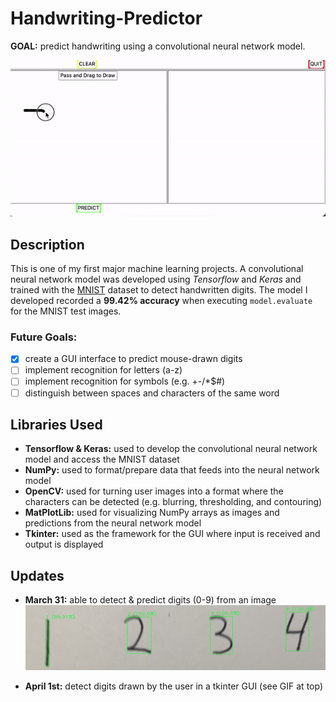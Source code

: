 # Handwriting-Predictor
**GOAL:** predict handwriting using a convolutional neural network model.

![gif of digits being predicted](images/digitPredictDemo2.gif)

## Description
This is one of my first major machine learning projects. A convolutional neural network model was developed using *Tensorflow* and *Keras* and trained with the [MNIST](https://www.tensorflow.org/datasets/catalog/mnist) dataset to detect handwritten digits. The model I developed recorded a **99.42% accuracy** when executing `model.evaluate` for the MNIST test images. 

### Future Goals: 
- [x] create a GUI interface to predict mouse-drawn digits
- [ ] implement recognition for letters (a-z)
- [ ] implement recognition for symbols (e.g. +-/*$#)
- [ ] distinguish between spaces and characters of the same word

## Libraries Used
- **Tensorflow & Keras:** used to develop the convolutional neural network model and access the MNIST dataset
- **NumPy:** used to format/prepare data that feeds into the neural network model
- **OpenCV:** used for turning user images into a format where the characters can be detected (e.g. blurring, thresholding, and contouring)
- **MatPlotLib:** used for visualizing NumPy arrays as images and predictions from the neural network model
- **Tkinter:** used as the framework for the GUI where input is received and output is displayed


## Updates
- **March 31:** able to detect & predict digits (0-9) from an image
![picture of numbers with predictions](images/predictDigits1.png)
  
- **April 1st:** detect digits drawn by the user in a tkinter GUI (see GIF at top)

